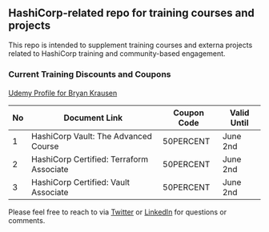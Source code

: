 ## HashiCorp-related repo for training courses and projects

This repo is intended to supplement training courses and externa projects related to HashiCorp training and community-based engagement. 

### Current Training Discounts and Coupons

####
[Udemy Profile for Bryan Krausen](https://www.udemy.com/user/bryan-krausen/ "Udemy Profile")

| No | Document Link | Coupon Code | Valid Until |
| ------ | ------ | ------ | ------ | 
| 1 | HashiCorp Vault: The Advanced Course | 50PERCENT | June 2nd |
| 2 | HashiCorp Certified: Terraform Associate | 50PERCENT | June 2nd |
| 3 | HashiCorp Certified: Vault Associate | 50PERCENT | June 2nd |


Please feel free to reach to via [Twitter](https://twitter.com/btkrausen) or [LinkedIn](https://www.linkedin.com/in/bryan-krausen-5ab8794/) for questions or comments.
